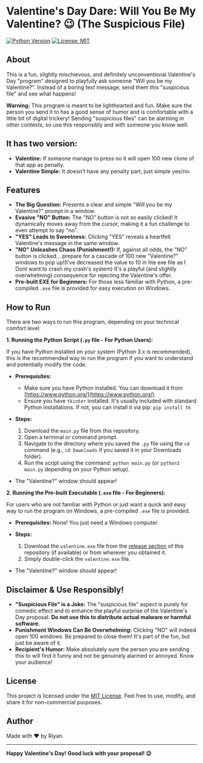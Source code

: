 # Valentine's Day Dare: Will You Be My Valentine? 😉 (The Suspicious File)

[![Python Version](https://img.shields.io/badge/python-3.x-blue.svg)](https://www.python.org/)
[![License: MIT](https://img.shields.io/badge/License-MIT-yellow.svg)](https://opensource.org/licenses/MIT)

## About

This is a fun, slightly mischievous, and definitely unconventional Valentine's Day "program" designed to playfully ask someone "Will you be my Valentine?".  Instead of a boring text message, send them this "suspicious file" and see what happens!

**Warning:**  This program is meant to be lighthearted and fun.  Make sure the person you send it to has a good sense of humor and is comfortable with a little bit of digital trickery!  Sending "suspicious files" can be alarming in other contexts, so use this responsibly and with someone you know well.

## It has two version:

*   **Valentine:**  If someone manage to press no it will open 100 new clone of that app as penalty.
*   **Valentine Simple:**  It doesn't have any penalty part, just simple yes/no.

## Features


*   **The Big Question:**  Presents a clear and simple "Will you be my Valentine?" prompt in a window.
*   **Evasive "NO" Button:**  The "NO" button is not so easily clicked! It dynamically moves away from the cursor, making it a fun challenge to even attempt to say "no".
*   **"YES" Leads to Sweetness:** Clicking "YES" reveals a heartfelt Valentine's message in the same window.
*   **"NO" Unleashes Chaos (Punishment!):**  If, against all odds, the "NO" button is clicked... prepare for a cascade of 100 new "Valentine?" windows to pop up!(I've decreased the value to 10 in hte exe file as I Dont want to crash my crash's system)  It's a playful (and slightly overwhelming) consequence for rejecting the Valentine's offer.
*   **Pre-built EXE for Beginners:**  For those less familiar with Python, a pre-compiled `.exe` file is provided for easy execution on Windows.

## How to Run

There are two ways to run this program, depending on your technical comfort level:

**1. Running the Python Script (`.py` file - For Python Users):**

   If you have Python installed on your system (Python 3.x is recommended), this is the recommended way to run the program if you want to understand and potentially modify the code.

   *   **Prerequisites:**
        *   Make sure you have Python installed. You can download it from [https://www.python.org/](https://www.python.org/).
        *   Ensure you have `tkinter` installed. It's usually included with standard Python installations. If not, you can install it via pip: `pip install tk`

   *   **Steps:**
        1.  Download the `main.py` file from this repository.
        2.  Open a terminal or command prompt.
        3.  Navigate to the directory where you saved the `.py` file using the `cd` command (e.g., `cd Downloads` if you saved it in your Downloads folder).
        4.  Run the script using the command: `python main.py` (or `python3 main.py` depending on your Python setup).

   *   The "Valentine?" window should appear!

**2. Running the Pre-built Executable (`.exe` file - For Beginners):**

   For users who are not familiar with Python or just want a quick and easy way to run the program on Windows, a pre-compiled `.exe` file is provided.

   *   **Prerequisites:** None!  You just need a Windows computer.

   *   **Steps:**
        1.  Download the `valentine.exe` file from the [release section](https://github.com/azwad-riyan/Valentine/releases) of this repository (if available) or from wherever you obtained it.
        2.  Simply double-click the `valentine.exe` file.

   *   The "Valentine?" window should appear!


## Disclaimer & Use Responsibly!

*   **"Suspicious File" is a Joke:**  The "suspicious file" aspect is purely for comedic effect and to enhance the playful surprise of the Valentine's Day proposal.  **Do not use this to distribute actual malware or harmful software.**
*   **Punishment Windows Can Be Overwhelming:**  Clicking "NO" will indeed open 100 windows. Be prepared to close them!  It's part of the fun, but just be aware of it.
*   **Recipient's Humor:**  Make absolutely sure the person you are sending this to will find it funny and not be genuinely alarmed or annoyed.  Know your audience!

## License

This project is licensed under the [MIT License](LICENSE).  Feel free to use, modify, and share it for non-commercial purposes.

## Author

Made with ❤️ by Riyan.



---

**Happy Valentine's Day!  Good luck with your proposal! 😉**

